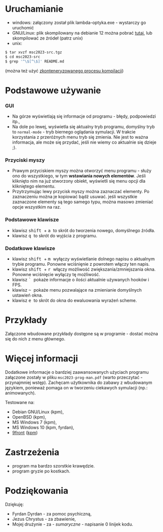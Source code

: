 # Uruchamianie

- windows: załączony został plik lambda-optyka.exe - wystarczy go uruchomić
- GNU/Linux: plik skompilowany na debianie 12 można pobrać [tutaj](https://pub.krzysckh.org/msc2023-lambda-optyka-linux-x86_64), lub skompilować ze źródeł (patrz unix)
- unix:

```sh
$ tar xvzf msc2023-src.tgz
$ cd msc2023-src
$ grep '^\$[^\$]' README.md
```

(można też użyć [zkonteneryzowanego procesu kompilacji](https://git.krzysckh.org/kpm/msc2023-docker))

# Podstawowe używanie

### GUI

- Na górze wyświetlają się informacje od programu - błędy, podpowiedzi itp.,
- Na dole po lewej, wyświetla się aktualny tryb programu, domyślny tryb to `normal-mode` - tryb biernego
  oglądania symulacji. W trakcie korzystania z przeróżnych menu tryb się zmienia.
  Nie jest to ważna informacja, ale może się przydać, jeśli nie wiemy co aktualnie się dzieje ;).

### Przyciski myszy
- Prawym przyciskiem myszy można otworzyć menu programu - służy ono do wszystkiego,
  w tym **wstawiania nowych elementów**. Jeśli kliknięto nim na już stworzony obiekt, wyświetli się menu
  opcji dla klikniętego elementu.
- Przytrzymując lewy przycisk myszy można zaznaczać elementy. Po zaznaczeniu można je kopiować bądź usuwać.
  jeśli wszystkie zaznaczone elementy są tego samego typu, można masowo zmieniać opcje wszystkim na raz.

### Podstawowe klawisze
- klawisz <kbd> shift </kbd> + <kbd> a </kbd> to skrót do tworzenia nowego, domyślnego źródła.
- klawisz <kbd> q </kbd> to skrót do wyjścia z programu.

### Dodatkowe klawisze
- klawisz <kbd> shift </kbd> + <kbd> m </kbd> wyłączy wyświetlanie dolnego napisu o aktualnym trybie programu. 
  Ponowne wciśnięnie z powrotem włączy ten napis.
- klawisz <kbd> shift </kbd> + <kbd> r </kbd> włączy możliwość zwiększania/zmniejszania okna.
  Ponowne wciśnięcie wyłączy tę możliwość.
- klawisz <kbd> ` </kbd> pokaże informacje o ilości aktualnie używanych hooków i FPS.
- klawisz <kbd> ~ </kbd> pokaże menu pozwalające na zmienianie domyślnych ustawień okna.
- klawisz <kbd> e </kbd> to skrót do okna do ewaluowania wyrażeń scheme.

# Przykłady

Załączone wbudowane przykłady dostępne są w programie - dostać można się do nich z menu głównego.

# Więcej informacji

Dodatkowe informacje o bardziej zaawansowanych użyciach programu załączone zostały w pliku `msc2023-prog-man.pdf` (warto przeczytać - przynajmniej wstęp).
Zachęcam użytkownika do zabawy z wbudowanym językiem, ponieważ pomaga on w tworzeniu ciekawych symulacji (np.: animowanych).

Testowane na:
- Debian GNU/Linux (kpm),
- OpenBSD (kpm),
- MS Windows 7 (kpm),
- MS Windows 10 (kpm, fyrdan),
- [9front](http://9front.org) ([kpm](https://git.krzysckh.org/kpm/msc9))

# Zastrzeżenia

- program ma bardzo szorstkie krawędzie.
- program gryzie po kostkach.

# Podziękowania

Dziękuję:
- Fyrdan Dyrdan - za pomoc psychiczną,
- Jezus Chrystus - za zbawienie,
- Mojej drużynie - za - *sumaryczne* - napisanie 0 linijek kodu.
